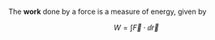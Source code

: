 The **work** done by a force is a measure of energy, given by

$$
W = \int \vec{F} \cdot \dd{\vec{r}}
$$